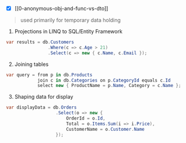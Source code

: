 - [x] [[0-anonymous-obj-and-func-vs-dto]]
> used primarily for temporary data holding


1. Projections in LINQ to SQL/Entity Framework
```csharp
var results = db.Customers
                .Where(c => c.Age > 21)
                .Select(c => new { c.Name, c.Email });
```

2. Joining tables
```csharp
var query = from p in db.Products
            join c in db.Categories on p.CategoryId equals c.Id
            select new { ProductName = p.Name, Category = c.Name };
```

3. Shaping data for display
```csharp
var displayData = db.Orders
                   .Select(o => new { 
                       OrderId = o.Id, 
                       Total = o.Items.Sum(i => i.Price),
                       CustomerName = o.Customer.Name 
                   });
```